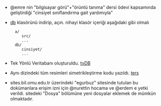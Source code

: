 - @emre nin "bilgisayar görü"+"örüntü tanıma" dersi ödevi kapsamında geliştirdiği "cinsiyet sınıflandırma gait yardımıyla"

- [db](http://github.com/downloads/19bal/gaitEmre/db.tar.gz) klasörünü indirip, açın. nihayi klasör içeriği aşağıdaki gibi olmalı

		a/
		   src/
		   ...
		db/
		   cinsiyet/
		   ...

- Tek Yönlü Veritabanı oluşturuldu.
   [tyDB](https://sites.google.com/a/bil.omu.edu.tr/egurbuz/dosya/tyDB.rar?attredirects=0&d=1)

- Aynı dizindeki tüm resimleri simetrikleştirme kodu yazıldı.
   [ters](https://sites.google.com/a/bil.omu.edu.tr/egurbuz/dosya/ters.m?attredirects=0&d=1)

- sites.bil.omu.edu.tr üzerindeki "egurbuz" sitesinde tutulan bu dokümanlara erişim izni için @nurettin hocama ve @erdem e yetki verildi. sitedeki "Dosya" bölümüne yeni dosyalar eklemek de mümkün olmaktadır.